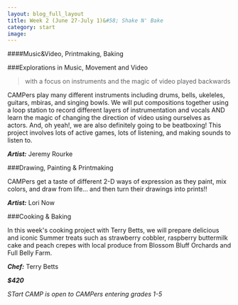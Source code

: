```yaml
---
layout: blog_full_layout
title: Week 2 (June 27-July 1)&#58; Shake N' Bake
category: start
image: 
---
```


####Music&Video, Printmaking, Baking

###Explorations in Music, Movement and Video

> with a focus on instruments and the magic of video played backwards

CAMPers play many different instruments including drums, bells, ukeleles, guitars, mbiras, and singing bowls. We will put compositions together using a loop station to record different layers of instrumentation and vocals AND learn the magic of changing the direction of video using ourselves as actors. And, oh yeah!, we are also definitely going to be beatboxing! This project involves lots of active games, lots of listening, and making sounds to listen to. 

**_Artist:_** Jeremy Rourke


###Drawing, Painting & Printmaking

CAMPers get a taste of different 2-D ways of expression as they paint, mix colors, and draw from life... and then turn their drawings into prints!! 

**_Artist:_** Lori Now


###Cooking & Baking

In this week's cooking project with Terry Betts, we will prepare delicious and iconic Summer treats such as strawberry cobbler, raspberry buttermilk cake and peach crepes with local produce from Blossom Bluff Orchards and Full Belly Farm. 

**_Chef:_** Terry Betts

**_$420_**
 

*STart CAMP is open to CAMPers entering grades 1-5*
